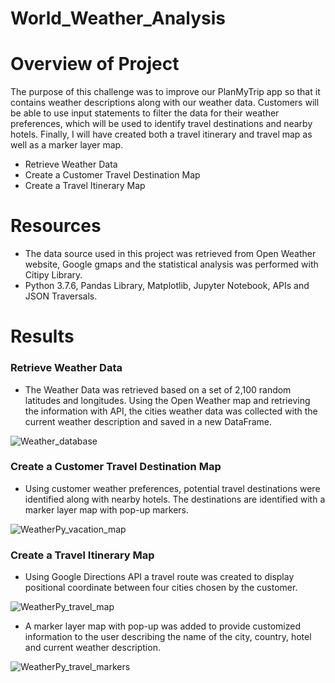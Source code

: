 # World_Weather_Analysis

# Overview of Project

The purpose of this challenge was to improve our PlanMyTrip app so that it contains weather descriptions along with our weather data. Customers will be able to use input statements to filter the data for their weather preferences, which will be used to identify  travel destinations and nearby hotels. Finally, I will have created both a travel itinerary and travel map as well as a marker layer map.

- Retrieve Weather Data
- Create a Customer Travel Destination Map
- Create a Travel Itinerary Map

# Resources

- The data source used in this project was retrieved from Open Weather website, Google gmaps and the statistical analysis was performed with Citipy Library.
- Python 3.7.6, Pandas Library, Matplotlib, Jupyter Notebook, APIs and JSON Traversals.

# Results

### Retrieve Weather Data
- The Weather Data was retrieved based on a set of 2,100 random latitudes and longitudes. Using the Open Weather map and retrieving the information with API, the cities weather data was collected with the current weather description and saved in a new DataFrame.

![Weather_database](https://github.com/acegal1/World_Weather_Analysis/main/weather_Database/Weather_database.jpg)

### Create a Customer Travel Destination Map
- Using customer weather preferences, potential travel destinations were identified along with nearby hotels. The destinations are identified with a marker layer map with pop-up markers.

![WeatherPy_vacation_map](https://github.com/acegal1/World_Weather_Analysis/main/Vacation_Search/WeatherPy_vacation_map.jpg)

### Create a Travel Itinerary Map
- Using Google Directions API a travel route was created to display positional coordinate between four cities chosen by the customer.

![WeatherPy_travel_map](https://github.com/acegal1/World_Weather_Analysis/main/Vacation_Itinerary/WeatherPy_travel_map.jpg)

- A marker layer map with pop-up was added to provide customized information to the user describing the name of the city, country, hotel and current weather description.

![WeatherPy_travel_markers](https://github.com/acegal1/World_Weather_Analysis/main/Vacation_Itinerary/WeatherPy_travel_markers.jpg)



